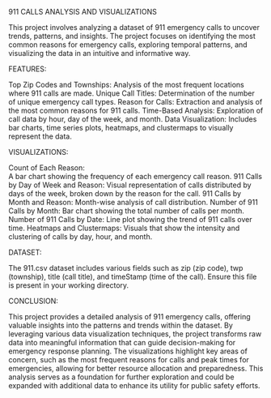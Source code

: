 911 CALLS ANALYSIS AND VISUALIZATIONS 

This project involves analyzing a dataset of 911 emergency calls to uncover trends, patterns, and insights. The project focuses on identifying the most common reasons for emergency calls, exploring temporal patterns, and visualizing the data in an intuitive and informative way.

FEATURES:

Top Zip Codes and Townships:
     Analysis of the most frequent locations where 911 calls are made.
Unique Call Titles: 
     Determination of the number of unique emergency call types.
Reason for Calls: 
     Extraction and analysis of the most common reasons for 911 calls.
Time-Based Analysis: 
     Exploration of call data by hour, day of the week, and month.
Data Visualization: 
     Includes bar charts, time series plots, heatmaps, and clustermaps to visually represent the data.

VISUALIZATIONS:

Count of Each Reason:  
     A bar chart showing the frequency of each emergency call reason.
911 Calls by Day of Week and Reason:
     Visual representation of calls distributed by days of the week, broken down by the reason for the call.
911 Calls by Month and Reason: 
     Month-wise analysis of call distribution.
Number of 911 Calls by Month: 
     Bar chart showing the total number of calls per month.
Number of 911 Calls by Date: 
     Line plot showing the trend of 911 calls over time.
Heatmaps and Clustermaps:
     Visuals that show the intensity and clustering of calls by day, hour, and month.

DATASET:

The 911.csv dataset includes various fields such as zip (zip code), twp (township), title (call title), and timeStamp (time of the call). Ensure this file is present in your working directory.


CONCLUSION:

This project provides a detailed analysis of 911 emergency calls, offering valuable insights into the patterns and trends within the dataset. By leveraging various data visualization techniques, the project transforms raw data into meaningful information that can guide decision-making for emergency response planning. The visualizations highlight key areas of concern, such as the most frequent reasons for calls and peak times for emergencies, allowing for better resource allocation and preparedness. This analysis serves as a foundation for further exploration and could be expanded with additional data to enhance its utility for public safety efforts.
     
